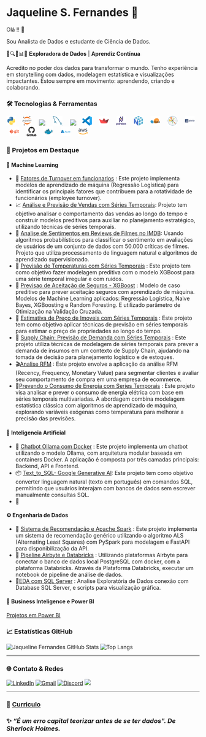 
# **Jaqueline S. Fernandes 👋**

 Olá !!  🌱

Sou Analista de Dados e estudante de Ciência de Dados.


🌱🔍💡📊🚀 **Exploradora de Dados** | **Aprendiz Contínua**

Acredito no poder dos dados para transformar o mundo. Tenho experiência em storytelling com dados, modelagem estatística e visualizações impactantes. Estou sempre em movimento: aprendendo, criando e colaborando.


### 🛠️ Tecnologias & Ferramentas
<p>
    <img height="25" src="https://raw.githubusercontent.com/devicons/devicon/master/icons/python/python-original.svg"> &nbsp;&nbsp;
    <img height="25" src="https://github.com/devicons/devicon/blob/master/icons/jupyter/jupyter-original-wordmark.svg"> &nbsp; &nbsp;
    <img height="25" src="https://cdn.jsdelivr.net/gh/devicons/devicon/icons/postgresql/postgresql-original.svg"> &nbsp;&nbsp;&nbsp;
    <img height="25" src="https://github.com/devicons/devicon/blob/master/icons/mysql/mysql-original.svg"> &nbsp; &nbsp;
    <img height="25" src="https://github.com/microsoft/PowerBI-Icons/blob/main/SVG/Power-BI.svg"> &nbsp;&nbsp;
    <img height="25" src="https://github.com/devicons/devicon/blob/master/icons/vscode/vscode-original.svg"> &nbsp; &nbsp;
    <img height="25" src="https://github.com/devicons/devicon/blob/master/icons/streamlit/streamlit-original.svg"> &nbsp; &nbsp;
    <img height="25" src="https://github.com/devicons/devicon/blob/master/icons/pandas/pandas-original-wordmark.svg"> &nbsp; &nbsp;
    <img height="25" src="https://github.com/devicons/devicon/blob/master/icons/numpy/numpy-original.svg"> &nbsp; &nbsp;
    <img height="25" src="https://github.com/devicons/devicon/blob/master/icons/scikitlearn/scikitlearn-original.svg"> &nbsp; &nbsp;
    <img height="25" src="https://github.com/devicons/devicon/blob/master/icons/matplotlib/matplotlib-original.svg"> &nbsp; &nbsp;
    <img height="25" src="https://github.com/devicons/devicon/blob/master/icons/plotly/plotly-original-wordmark.svg"> &nbsp; &nbsp;
    <img height="25" src="https://github.com/devicons/devicon/blob/master/icons/git/git-plain-wordmark.svg"> &nbsp; &nbsp;
    <img height="25" src="https://github.com/devicons/devicon/blob/master/icons/github/github-original-wordmark.svg"> &nbsp; &nbsp;
    <img height="25" src="https://github.com/devicons/devicon/blob/master/icons/docker/docker-original.svg"> &nbsp; &nbsp;
    <img height="25" src="https://github.com/devicons/devicon/blob/master/icons/azure/azure-original-wordmark.svg"> &nbsp; &nbsp;
    <img height="25" src="https://github.com/devicons/devicon/blob/master/icons/amazonwebservices/amazonwebservices-original-wordmark.svg"> &nbsp; &nbsp;
    
     
</p>

### 📌 Projetos em Destaque

#### 📌 Machine Learning
- 🤖 [Fatores de Turnover em funcionarios](https://github.com/jaquelinesfernandes/Employee_Satisfaction) : Este projeto implementa modelos de aprendizado de máquina (Regressão Logística) para identificar os principais fatores que contribuem para a rotatividade de funcionários (employee turnover).
- 📈 [Análise e Previsão de Vendas com Séries Temporais](https://github.com/jaquelinesfernandes/Analysis_Sales_TimesSeries): Projeto tem objetivo analisar o comportamento das vendas ao longo do tempo e construir modelos preditivos para auxiliar no planejamento estratégico, utilizando técnicas de séries temporais.
- 🧪 [Analise de Sentimentos em Reviews de Filmes no IMDB](https://github.com/jaquelinesfernandes/Sentiment_Analysis_MovieReviewsIMDB): Usando algoritmos probabilísticos para classificar o sentimento em avaliações de usuários de um conjunto de dados com 50.000 críticas de filmes. Projeto que utiliza processamento de linguagem natural e algoritmos de aprendizado supervisionado.
- 🔐 [Previsão de Temperaturas com Séries Temporais](https://github.com/jaquelinesfernandes/Temperatures_Xgboost_Times-Series) : Este projeto tem como objetivo fazer modelagem preditiva com o modelo XGBoost para uma série temporal irregular e com ruídos.
- 🎯 [Previsao de Aceitação de Seguros - XGBoost](https://github.com/jaquelinesfernandes/Insurance_ML) : Modelo de caso preditivo para prever aceitação seguros com aprendizado de máquina. Modelos de Machine Learning aplicados: Regressão Logística, Naive Bayes, XGBoosting e Random Foresting. E utilizado parâmetro de Otimização na Validação Cruzada.
- 🔐 [Estimativa de Preço de Imoveis com Séries Temporais](https://github.com/jaquelinesfernandes/Predicting_PriceProperties_TimeSeries) : Este projeto tem como objetivo aplicar técnicas de previsão em séries temporais para estimar o preço de propriedades ao longo do tempo.
- 🧰 [Supply Chain: Previsão de Demanda com Séries Temporais](https://github.com/jaquelinesfernandes/SuplyChain_TimesSeries) : Este projeto utiliza técnicas de modelagem de séries temporais para prever a demanda de insumos em um contexto de Supply Chain, ajudando na tomada de decisão para planejamento logístico e de estoques.
- 🎬[Analise RFM](https://github.com/jaquelinesfernandes/RFM_Analysis) : Este projeto envolve a aplicação da análise RFM (Recency, Frequency, Monetary Value) para segmentar clientes e avaliar seu comportamento de compra em uma empresa de ecommerce.
- 🔌[Prevendo o Consumo de Energia com Series Temporais](https://github.com/jaquelinesfernandes/Energy_Consumption_TimesSeriesS) : Este projeto visa analisar e prever o consumo de energia elétrica com base em séries temporais multivariadas. A abordagem combina modelagem estatística clássica com algoritmos de aprendizado de máquina, explorando variáveis exógenas como temperatura para melhorar a precisão das previsões.

#### 🧠 Inteligencia Artificial
- 🐳 [Chatbot Ollama com Docker](https://github.com/jaquelinesfernandes/Chatbot_Ollama_Docker) : Este projeto implementa um chatbot utilizando o modelo Ollama, com arquitetura modular baseada em containers Docker. A aplicação é composta por três camadas principais: Backend, API e Frontend.
- 📦 [Text_to_SQL- Google Generative AI](https://github.com/jaquelinesfernandes/Text_to_SQL): Este projeto tem como objetivo converter linguagem natural (texto em português) em comandos SQL, permitindo que usuários interajam com bancos de dados sem escrever manualmente consultas SQL.
- 🔐

#### ⚙️ Engenharia de Dados
- 📁 [Sistema de Recomendação e Apache Spark](https://github.com/jaquelinesfernandes/Recomendation_Sytem_ALS) : Este projeto implementa um sistema de recomendação genérico utilizando o algoritmo ALS (Alternating Least Squares) com PySpark para modelagem e FastAPI para disponibilização da API.
- 🎯 [Pipeline Airbyte e Databricks](https://github.com/jaquelinesfernandes/Pipeline_Airbyte_Databricks) : Utilizando plataformas Airbyte para conectar o banco de dados local PostgreSQL com docker, com a plataforma Databricks. Através da Plataforma Databricks, executar um notebook de pipeline de análise de dados.
- 🧾[EDA com SQL Server](https://github.com/jaquelinesfernandes/eda_conection_sqlserver) : Analise Exploratória de Dados conexão com Database SQL Server, e scripts para visualização gráfica.



#### 🚀 Business Inteligence e Power BI
[Projetos em Power BI](https://github.com/jaquelinesfernandes/PowerBI_Projects/tree/main)

### 📈 Estatísticas GitHub

![Jaqueline Fernandes GitHub Stats](https://github-readme-stats.vercel.app/api?username=jaquelinesfernandes&show_icons=true&theme=dracula)
![Top Langs](https://github-readme-stats.vercel.app/api/top-langs/?username=jaquelinesfernandes&layout=compact&theme=dracula)

---
### 🌐 Contato & Redes
[![LinkedIn](https://img.shields.io/badge/-LinkedIn-0077B5?style=for-the-badge&logo=linkedin&logoColor=white)](https://www.linkedin.com/in/jaquelinefernandes/)
[![Gmail](https://img.shields.io/badge/Gmail-D14836?style=for-the-badge&logo=gmail&logoColor=white)](mailto:jaquelinefernandes6@gmail.com)
[![Discord](https://img.shields.io/badge/Discord-7289DA?style=for-the-badge&logo=discord&logoColor=white)](https://discord.com/users/1428830658129694874)
<a href="https://medium.com/@jaquelinesfernandes" target="_blank"><img src="https://img.shields.io/badge/Medium-12100E?style=for-the-badge&logo=medium&logoColor=white"></a>


 ---
 ### 🍅 [Curriculo](https://github.com/jaquelinesfernandes/My_Resum/blob/main/Jaqueline%20Fernandes%20-%20Analista%20de%20Dados.1.1.pdf)


### ✨ *“É um erro capital teorizar antes de se ter dados". De Sherlock Holmes.*  








 
